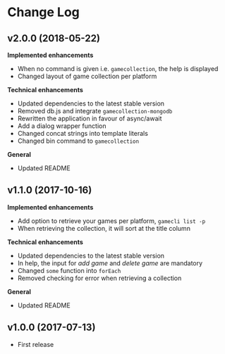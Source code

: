 # Change Log

## v2.0.0 (2018-05-22)
**Implemented enhancements**
- When no command is given i.e. `gamecollection`, the help is displayed
- Changed layout of game collection per platform

**Technical enhancements**
- Updated dependencies to the latest stable version
- Removed db.js and integrate `gamecollection-mongodb`
- Rewritten the application in favour of async/await
- Add a dialog wrapper function
- Changed concat strings into template literals
- Changed bin command to `gamecollection`

**General**
- Updated README

## v1.1.0 (2017-10-16)
**Implemented enhancements**
- Add option to retrieve your games per platform, `gamecli list -p`
- When retrieving the collection, it will sort at the title column

**Technical enhancements**
- Updated dependencies to the latest stable version
- In help, the input for _add game_ and _delete game_ are mandatory
- Changed `some` function into `forEach`
- Removed checking for error when retrieving a collection

**General**
- Updated README

## v1.0.0 (2017-07-13)
- First release
